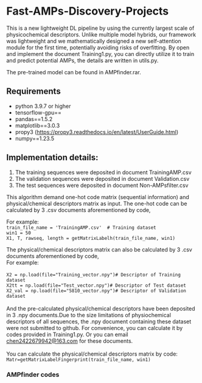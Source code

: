# Fast-AMPs-Discovery-Projects

This is a new lightweight DL pipeline by using the currently largest scale of physicochemical descriptors. Unlike multiple model hybrids, our framework was lightweight and we mathematically designed a new self-attention module for the first time, potentially avoiding risks of overfitting.
By open and implement the document Training1.py, you can directly utilize it to train and predict potential AMPs, the details are written in utils.py.

The pre-trained model can be found in AMPfinder.rar. 

## Requirements
- python 3.9.7 or higher
- tensorflow-gpu==
- pandas==1.5.2
- matplotlib==3.0.3
- propy3 (https://propy3.readthedocs.io/en/latest/UserGuide.html)
- numpy==1.23.5
## Implementation details:

1. The training sequences were deposited in document TrainingAMP.csv
2. The validation sequences were deposited in document Validation.csv
3. The test sequences were deposited in document Non-AMPsfilter.csv

This algorithm demand one-hot code matrix (sequential information) and physical/chemical descriptors matrix as input.
The one-hot code can be calculated by 3 .csv documents aforementioned by code,

For example:\
  ```train_file_name = 'TrainingAMP.csv'  # Training dataset```\
  ```win1 = 50```\
  ```X1, T, rawseq, length = getMatrixLabelh(train_file_name, win1)```

The physical/chemical descriptors matrix can also be calculated by 3 .csv documents aforementioned by code,\
For example:\
\
```X2 = np.load(file="Training_vector.npy")# Descriptor of Training dataset```\
```X2tt = np.load(file="Test_vector.npy")# Descriptor of Test dataset```\
```X2_val = np.load(file="5810_vector.npy")# Descriptor of Validation dataset```\
\
And the pre-calculated physical/chemical descriptors have been deposited in 3 .npy documents.Due to the size limitations of physiochemical descriptors of all sequences, the .npy document containing these dataset were not submitted to github. For convenience, you can calculate it by codes provided in Training1.py. Or you can email chen2422679942@163.com for these documents. \
\
You can calculate the physical/chemical descriptors matrix by code:\
  ```Matr=getMatrixLabelFingerprint(train_file_name, win1)```

### AMPfinder codes

